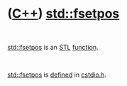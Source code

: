 



 

 

 

 

 

([C++](Cpp.md)) [std::fsetpos](CppFsetpos.md)
===============================================

 

[std::fsetpos](CppFsetpos.md) is an [STL](CppStl.md)
[function](CppFunction.md).

 

[std::fsetpos](CppFsetpos.md) is [defined](CppDefinition.md) in
[cstdio.h](CppCstdioH.md).

 

 

 

 

 





 




